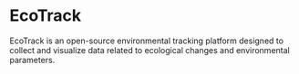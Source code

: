 # EcoTrack
EcoTrack is an open-source environmental tracking platform designed to collect and visualize data related to ecological changes and environmental parameters. 
